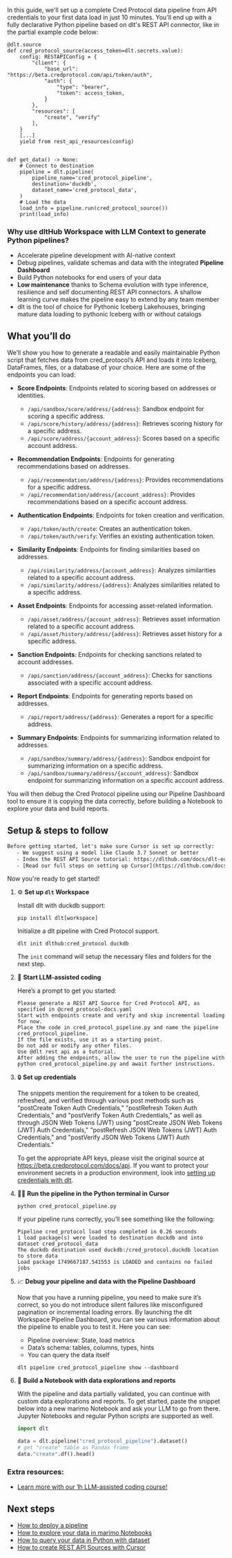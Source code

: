 In this guide, we'll set up a complete Cred Protocol data pipeline from API credentials to your first data load in just 10 minutes. You'll end up with a fully declarative Python pipeline based on dlt's REST API connector, like in the partial example code below:

```python-outcome
@dlt.source
def cred_protocol_source(access_token=dlt.secrets.value):
    config: RESTAPIConfig = {
        "client": {
            "base_url": "https://beta.credprotocol.com/api/token/auth",
            "auth": {
                "type": "bearer",
                "token": access_token,
            }
        },
        "resources": [
            "create", "verify"
        ],
    }
    [...]
    yield from rest_api_resources(config)


def get_data() -> None:
    # Connect to destination
    pipeline = dlt.pipeline(
        pipeline_name='cred_protocol_pipeline',
        destination='duckdb',
        dataset_name='cred_protocol_data', 
    )
    # Load the data
    load_info = pipeline.run(cred_protocol_source())
    print(load_info) 
```

### Why use dltHub Workspace with LLM Context to generate Python pipelines?

- Accelerate pipeline development with AI-native context
- Debug pipelines, validate schemas and data with the integrated **Pipeline Dashboard**
- Build Python notebooks for end users of your data
- **Low maintenance** thanks to Schema evolution with type inference, resilience and self documenting REST API connectors. A shallow learning curve makes the pipeline easy to extend by any team member
- dlt is the tool of choice for Pythonic Iceberg Lakehouses, bringing mature data loading to pythonic Iceberg with or without catalogs

## What you’ll do

We’ll show you how to generate a readable and easily maintainable Python script that fetches data from cred_protocol’s API and loads it into Iceberg, DataFrames, files, or a database of your choice. Here are some of the endpoints you can load:

- **Score Endpoints**: Endpoints related to scoring based on addresses or identities.
  - `/api/sandbox/score/address/{address}`: Sandbox endpoint for scoring a specific address.
  - `/api/score/history/address/{address}`: Retrieves scoring history for a specific address.
  - `/api/score/address/{account_address}`: Scores based on a specific account address.

- **Recommendation Endpoints**: Endpoints for generating recommendations based on addresses.
  - `/api/recommendation/address/{address}`: Provides recommendations for a specific address.
  - `/api/recommendation/address/{account_address}`: Provides recommendations based on a specific account address.

- **Authentication Endpoints**: Endpoints for token creation and verification.
  - `/api/token/auth/create`: Creates an authentication token.
  - `/api/token/auth/verify`: Verifies an existing authentication token.

- **Similarity Endpoints**: Endpoints for finding similarities based on addresses.
  - `/api/similarity/address/{account_address}`: Analyzes similarities related to a specific account address.
  - `/api/similarity/address/{address}`: Analyzes similarities related to a specific address.

- **Asset Endpoints**: Endpoints for accessing asset-related information.
  - `/api/asset/address/{account_address}`: Retrieves asset information related to a specific account address.
  - `/api/asset/history/address/{address}`: Retrieves asset history for a specific address.

- **Sanction Endpoints**: Endpoints for checking sanctions related to account addresses.
  - `/api/sanction/address/{account_address}`: Checks for sanctions associated with a specific account address.

- **Report Endpoints**: Endpoints for generating reports based on addresses.
  - `/api/report/address/{address}`: Generates a report for a specific address.

- **Summary Endpoints**: Endpoints for summarizing information related to addresses.
  - `/api/sandbox/summary/address/{address}`: Sandbox endpoint for summarizing information on a specific address.
  - `/api/sandbox/summary/address/{account_address}`: Sandbox endpoint for summarizing information on a specific account address.

You will then debug the Cred Protocol pipeline using our Pipeline Dashboard tool to ensure it is copying the data correctly, before building a Notebook to explore your data and build reports.

## Setup & steps to follow

```default
Before getting started, let's make sure Cursor is set up correctly:
   - We suggest using a model like Claude 3.7 Sonnet or better
   - Index the REST API Source tutorial: https://dlthub.com/docs/dlt-ecosystem/verified-sources/rest_api/ and add it to context as **@dlt rest api**
   - [Read our full steps on setting up Cursor](https://dlthub.com/docs/dlt-ecosystem/llm-tooling/cursor-restapi#23-configuring-cursor-with-documentation)
```

Now you're ready to get started!

1. ⚙️ **Set up `dlt` Workspace**
    
    Install dlt with duckdb support:
    ```shell
    pip install dlt[workspace]
    ```

    Initialize a dlt pipeline with Cred Protocol support.
    ```shell
    dlt init dlthub:cred_protocol duckdb
    ```

    The `init` command will setup the necessary files and folders for the next step.
    
2. 🤠 **Start LLM-assisted coding**
    
    Here’s a prompt to get you started:
    
    ```prompt
    Please generate a REST API Source for Cred Protocol API, as specified in @cred_protocol-docs.yaml 
    Start with endpoints create and verify and skip incremental loading for now. 
    Place the code in cred_protocol_pipeline.py and name the pipeline cred_protocol_pipeline. 
    If the file exists, use it as a starting point. 
    Do not add or modify any other files. 
    Use @dlt rest api as a tutorial. 
    After adding the endpoints, allow the user to run the pipeline with python cred_protocol_pipeline.py and await further instructions.
    ```

    
3. 🔒 **Set up credentials** 
    
    The snippets mention the requirement for a token to be created, refreshed, and verified through various post methods such as "postCreate Token Auth Credentials," "postRefresh Token Auth Credentials," and "postVerify Token Auth Credentials," as well as through JSON Web Tokens (JWT) using "postCreate JSON Web Tokens (JWT) Auth Credentials," "postRefresh JSON Web Tokens (JWT) Auth Credentials," and "postVerify JSON Web Tokens (JWT) Auth Credentials."
    
    To get the appropriate API keys, please visit the original source at https://beta.credprotocol.com/docs/api.
    If you want to protect your environment secrets in a production environment, look into [setting up credentials with dlt](https://dlthub.com/docs/walkthroughs/add_credentials).
    
4. 🏃‍♀️ **Run the pipeline in the Python terminal in Cursor**
    
    ```shell
    python cred_protocol_pipeline.py
    ```
    
    If your pipeline runs correctly, you’ll see something like the following:
    
    ```shell
    Pipeline cred_protocol load step completed in 0.26 seconds
    1 load package(s) were loaded to destination duckdb and into dataset cred_protocol_data
    The duckdb destination used duckdb:/cred_protocol.duckdb location to store data
    Load package 1749667187.541553 is LOADED and contains no failed jobs
    ```
    
5. 📈 **Debug your pipeline and data with the Pipeline Dashboard**

    Now that you have a running pipeline, you need to make sure it’s correct, so you do not introduce silent failures like misconfigured pagination or incremental loading errors. By launching the dlt Workspace Pipeline Dashboard, you can see various information about the pipeline to enable you to test it. Here you can see:
    - Pipeline overview: State, load metrics
    - Data’s schema: tables, columns, types, hints
    - You can query the data itself
    
    ```shell
    dlt pipeline cred_protocol_pipeline show --dashboard
    ```
    
6. 🐍 **Build a Notebook with data explorations and reports**

    With the pipeline and data partially validated, you can continue with custom data explorations and reports. To get started, paste the snippet below into a new marimo Notebook and ask your LLM to go from there. Jupyter Notebooks and regular Python scripts are supported as well.

    
    ```python
    import dlt

   data = dlt.pipeline("cred_protocol_pipeline").dataset()
   # get "create" table as Pandas frame
   data."create".df().head()
    ```

### Extra resources:

- [Learn more with our 1h LLM-assisted coding course!](https://www.youtube.com/watch?v=GGid70rnJuM)

## Next steps

- [How to deploy a pipeline](https://dlthub.com/docs/walkthroughs/deploy-a-pipeline)
- [How to explore your data in marimo Notebooks](https://dlthub.com/docs/general-usage/dataset-access/marimo)
- [How to query your data in Python with dataset](https://dlthub.com/docs/general-usage/dataset-access/dataset)
- [How to create REST API Sources with Cursor](https://dlthub.com/docs/dlt-ecosystem/llm-tooling/cursor-restapi)
